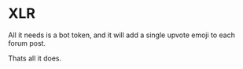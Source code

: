 # XLR

All it needs is a bot token, and it will add a single upvote emoji
to each forum post.

Thats all it does.

